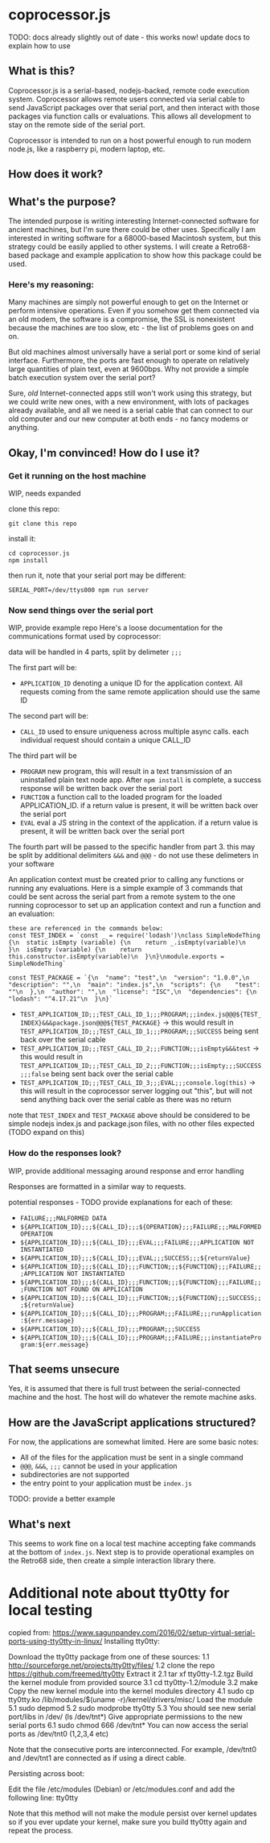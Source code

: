 # coprocessor.js

TODO: docs already slightly out of date - this works now! update docs to explain how to use

## What is this?
Coprocessor.js is a serial-based, nodejs-backed, remote code execution system. Coprocessor allows remote users connected via serial cable to send JavaScript packages over that serial port, and then interact with those packages via function calls or evaluations. This allows all development to stay on the remote side of the serial port.

Coprocessor is intended to run on a host powerful enough to run modern node.js, like a raspberry pi, modern laptop, etc.

## How does it work?

## What's the purpose?
The intended purpose is writing interesting Internet-connected software for ancient machines, but I'm sure there could be other uses. Specifically I am interested in writing software for a 68000-based Macintosh system, but this strategy could be easily applied to other systems. I will create a Retro68-based package and example application to show how this package could be used.

### Here's my reasoning:
Many machines are simply not powerful enough to get on the Internet or perform intensive operations. Even if you somehow get them connected via an old modem, the software is a compromise, the SSL is nonexistent because the machines are too slow, etc - the list of problems goes on and on.

But old machines almost universally have a serial port or some kind of serial interface. Furthermore, the ports are fast enough to operate on relatively large quantities of plain text, even at 9600bps. Why not provide a simple batch execution system over the serial port?

Sure, *old* Internet-connected apps still won't work using this strategy, but we could write new ones, with a new environment, with lots of packages already available, and all we need is a serial cable that can connect to our old computer and our new computer at both ends - no fancy modems or anything.

## Okay, I'm convinced! How do I use it?

### Get it running on the host machine
WIP, needs expanded

clone this repo:
```
git clone this repo
```

install it:
```
cd coprocessor.js
npm install
```

then run it, note that your serial port may be different:
```
SERIAL_PORT=/dev/ttys000 npm run server
```

### Now send things over the serial port
WIP, provide example repo
Here's a loose documentation for the communications format used by coprocessor:

data will be handled in 4 parts, split by delimeter `;;;`

The first part will be:

 - `APPLICATION_ID` denoting a unique ID for the application context. All requests coming from the same remote application should use the same ID

The second part will be:

 - `CALL_ID` used to ensure uniqueness across multiple async calls. each individual request should contain a unique CALL_ID

The third part will be

 - `PROGRAM` new program, this will result in a text transmission of an uninstalled plain text node app. After `npm install` is complete, a success response will be written back over the serial port
 - `FUNCTION` a function call to the loaded program for the loaded APPLICATION_ID. if a return value is present, it will be written back over the serial port
 - `EVAL` eval a JS string in the context of the application. if a return value is present, it will be written back over the serial port

The fourth part will be passed to the specific handler from part 3. this may be split by additional delimiters `&&&` and `@@@` - do not use these delimeters in your software

An application context must be created prior to calling any functions or running any evaluations. Here is a simple example of 3 commands that could be sent across the serial part from a remote system to the one running coprocessor to set up an application context and run a function and an evaluation:

```
these are referenced in the commands below:
const TEST_INDEX = `const _ = require('lodash')\nclass SimpleNodeThing {\n  static isEmpty (variable) {\n    return _.isEmpty(variable)\n  }\n  isEmpty (variable) {\n    return this.constructor.isEmpty(variable)\n  }\n}\nmodule.exports = SimpleNodeThing`

const TEST_PACKAGE = `{\n  "name": "test",\n  "version": "1.0.0",\n  "description": "",\n  "main": "index.js",\n  "scripts": {\n    "test": ""\n  },\n  "author": "",\n  "license": "ISC",\n  "dependencies": {\n    "lodash": "^4.17.21"\n  }\n}`
```

- `TEST_APPLICATION_ID;;;TEST_CALL_ID_1;;;PROGRAM;;;index.js@@@${TEST_INDEX}&&&package.json@@@${TEST_PACKAGE}` -> this would result in `TEST_APPLICATION_ID;;;TEST_CALL_ID_1;;;PROGRAM;;;SUCCESS` being sent back over the serial cable
- `TEST_APPLICATION_ID;;;TEST_CALL_ID_2;;;FUNCTION;;;isEmpty&&&test` -> this would result in `TEST_APPLICATION_ID;;;TEST_CALL_ID_2;;;FUNCTION;;;isEmpty;;;SUCCESS;;;false` being sent back over the serial cable
- `TEST_APPLICATION_ID;;;TEST_CALL_ID_3;;;EVAL;;;console.log(this)` -> this will result in the coprocessor server logging out "this", but will not send anything back over the serial cable as there was no return

note that `TEST_INDEX` and `TEST_PACKAGE` above should be considered to be simple nodejs index.js and package.json files, with no other files expected (TODO expand on this)

### How do the responses look?
WIP, provide additional messaging around response and error handling

Responses are formatted in a similar way to requests.

potential responses - TODO provide explanations for each of these:
- `FAILURE;;;MALFORMED DATA`
- `${APPLICATION_ID};;;${CALL_ID};;;${OPERATION};;;FAILURE;;;MALFORMED OPERATION`
- `${APPLICATION_ID};;;${CALL_ID};;;EVAL;;;FAILURE;;;APPLICATION NOT INSTANTIATED`
- `${APPLICATION_ID};;;${CALL_ID};;;EVAL;;;SUCCESS;;;${returnValue}`
- `${APPLICATION_ID};;;${CALL_ID};;;FUNCTION;;;${FUNCTION};;;FAILURE;;;APPLICATION NOT INSTANTIATED`
- `${APPLICATION_ID};;;${CALL_ID};;;FUNCTION;;;${FUNCTION};;;FAILURE;;;FUNCTION NOT FOUND ON APPLICATION`
- `${APPLICATION_ID};;;${CALL_ID};;;FUNCTION;;;${FUNCTION};;;SUCCESS;;;${returnValue}`
- `${APPLICATION_ID};;;${CALL_ID};;;PROGRAM;;;FAILURE;;;runApplication:${err.message}`
- `${APPLICATION_ID};;;${CALL_ID};;;PROGRAM;;;SUCCESS`
- `${APPLICATION_ID};;;${CALL_ID};;;PROGRAM;;;FAILURE;;;instantiateProgram:${err.message}`

## That seems unsecure
Yes, it is assumed that there is full trust between the serial-connected machine and the host. The host will do whatever the remote machine asks.

## How are the JavaScript applications structured?
For now, the applications are somewhat limited. Here are some basic notes:

- All of the files for the application must be sent in a single command
- `@@@`, `&&&`, `;;;` cannot be used in your application
- subdirectories are not supported
- the entry point to your application must be `index.js`

TODO: provide a better example

## What's next
This seems to work fine on a local test machine accepting fake commands at the bottom of `index.js`. Next step is to provide operational examples on the Retro68 side, then create a simple interaction library there.


# Additional note about tty0tty for local testing
copied from: https://www.sagunpandey.com/2016/02/setup-virtual-serial-ports-using-tty0tty-in-linux/
Installing tty0tty:

Download the tty0tty package from one of these sources:
1.1 http://sourceforge.net/projects/tty0tty/files/
1.2 clone the repo https://github.com/freemed/tty0tty
Extract it
2.1 tar xf tty0tty-1.2.tgz
Build the kernel module from provided source
3.1 cd tty0tty-1.2/module
3.2 make
Copy the new kernel module into the kernel modules directory
4.1 sudo cp tty0tty.ko /lib/modules/$(uname -r)/kernel/drivers/misc/
Load the module
5.1 sudo depmod
5.2 sudo modprobe tty0tty
5.3 You should see new serial port/libs in /dev/ (ls /dev/tnt*)
Give appropriate permissions to the new serial ports
6.1 sudo chmod 666 /dev/tnt*
You can now access the serial ports as /dev/tnt0 (1,2,3,4 etc)

Note that the consecutive ports are interconnected. For example, /dev/tnt0 and /dev/tnt1 are connected as if using a direct cable.

Persisting across boot:

Edit the file /etc/modules (Debian) or /etc/modules.conf and add the following line:
tty0tty

Note that this method will not make the module persist over kernel updates so if you ever update your kernel, make sure you build tty0tty again and repeat the process.